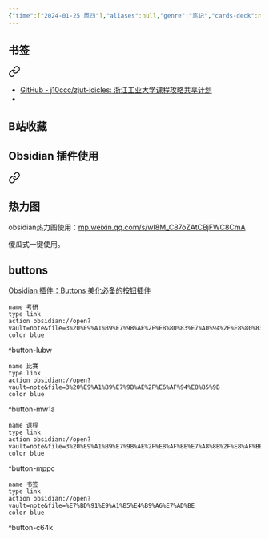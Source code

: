 ```yaml
---
{"time":["2024-01-25 周四"],"aliases":null,"genre":"笔记","cards-deck":null,"tags":["其他"],"key":null,"dg-publish":true,"permalink":"/2 资源/书签/网页书签/","dgPassFrontmatter":true,"noteIcon":"","created":"2024-01-25T23:20:12.970+08:00","updated":"2024-01-25T23:31:12.000+08:00"}
---
```


## 书签
 
<div class="transclusion internal-embed is-loaded"><a class="markdown-embed-link" href="/2///" aria-label="Open link"><svg xmlns="http://www.w3.org/2000/svg" width="24" height="24" viewBox="0 0 24 24" fill="none" stroke="currentColor" stroke-width="2" stroke-linecap="round" stroke-linejoin="round" class="svg-icon lucide-link"><path d="M10 13a5 5 0 0 0 7.54.54l3-3a5 5 0 0 0-7.07-7.07l-1.72 1.71"></path><path d="M14 11a5 5 0 0 0-7.54-.54l-3 3a5 5 0 0 0 7.07 7.07l1.71-1.71"></path></svg></a><div class="markdown-embed">





- [GitHub - j10ccc/zjut-icicles: 浙江工业大学课程攻略共享计划](https://github.com/j10ccc/zjut-icicles)
- 

</div></div>

## B站收藏

<div class="transclusion internal-embed is-loaded"><div class="markdown-embed">





</div></div>
 

## Obsidian 插件使用


<div class="transclusion internal-embed is-loaded"><a class="markdown-embed-link" href="/2///" aria-label="Open link"><svg xmlns="http://www.w3.org/2000/svg" width="24" height="24" viewBox="0 0 24 24" fill="none" stroke="currentColor" stroke-width="2" stroke-linecap="round" stroke-linejoin="round" class="svg-icon lucide-link"><path d="M10 13a5 5 0 0 0 7.54.54l3-3a5 5 0 0 0-7.07-7.07l-1.72 1.71"></path><path d="M14 11a5 5 0 0 0-7.54-.54l-3 3a5 5 0 0 0 7.07 7.07l1.71-1.71"></path></svg></a><div class="markdown-embed">




## 热力图

obsidian热力图使用：[mp.weixin.qq.com/s/wI8M\_C87oZAtCBjFWC8CmA](https://mp.weixin.qq.com/s/wI8M_C87oZAtCBjFWC8CmA)

傻瓜式一键使用。
## buttons

[Obsidian 插件：Buttons 美化必备的按钮插件](https://pkmer.cn/Pkmer-Docs/10-obsidian/obsidian%E7%A4%BE%E5%8C%BA%E6%8F%92%E4%BB%B6/buttons/)

```button
name 考研
type link
action obsidian://open?vault=note&file=3%20%E9%A1%B9%E7%9B%AE%2F%E8%80%83%E7%A0%94%2F%E8%80%83%E7%A0%94
color blue
```
^button-lubw

```button
name 比赛
type link
action obsidian://open?vault=note&file=3%20%E9%A1%B9%E7%9B%AE%2F%E6%AF%94%E8%B5%9B
color blue
```
^button-mw1a

```button
name 课程
type link
action obsidian://open?vault=note&file=3%20%E9%A1%B9%E7%9B%AE%2F%E8%AF%BE%E7%A8%8B%2F%E8%AF%BE%E7%A8%8B
color blue
```
^button-mppc

```button
name 书签
type link
action obsidian://open?vault=note&file=%E7%BD%91%E9%A1%B5%E4%B9%A6%E7%AD%BE
color blue
```
^button-c64k



</div></div>
